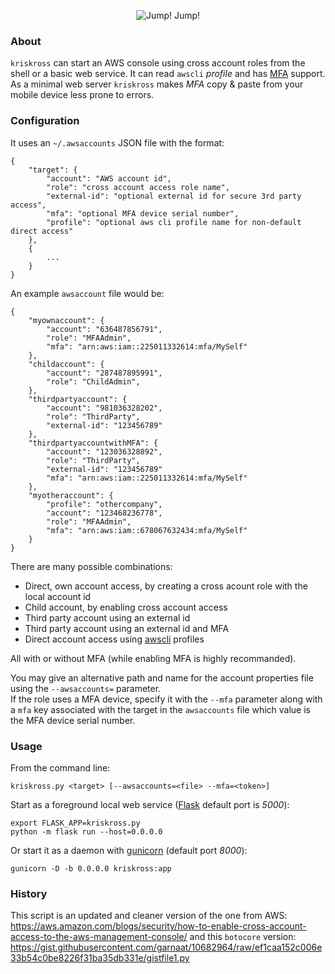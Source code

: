 <p align="center">
  <img src="https://imil.net/stuff/kriskrosslogo.png" alt="Jump! Jump!"/>
</p>

### About

`kriskross` can start an AWS console using cross account roles from the shell or a basic web service. It can read `awscli` _profile_ and has [MFA][2] support. As a minimal web server `kriskross` makes _MFA_ copy & paste from your mobile device less prone to errors.

### Configuration

It uses an `~/.awsaccounts` JSON file with the format:

```
{
    "target": {
        "account": "AWS account id",
        "role": "cross account access role name",
        "external-id": "optional external id for secure 3rd party access",
        "mfa": "optional MFA device serial number",
        "profile": "optional aws cli profile name for non-default direct access"
    },
    {
        ...
    }
}
```

An example `awsaccount` file would be:

```
{
    "myownaccount": {
        "account": "636487856791",
        "role": "MFAAdmin",
        "mfa": "arn:aws:iam::225011332614:mfa/MySelf"
    },
    "childaccount": {
        "account": "287487895991",
        "role": "ChildAdmin",
    },
    "thirdpartyaccount": {
        "account": "981036328202",
        "role": "ThirdParty",
        "external-id": "123456789"
    },
    "thirdpartyaccountwithMFA": {
        "account": "123036328892",
        "role": "ThirdParty",
        "external-id": "123456789"
        "mfa": "arn:aws:iam::225011332614:mfa/MySelf"
    },
    "myotheraccount": {
        "profile": "othercompany",
        "account": "123468236778",
        "role": "MFAAdmin",
        "mfa": "arn:aws:iam::678067632434:mfa/MySelf"
    }
}
```

There are many possible combinations:

* Direct, own account access, by creating a cross acount role with the local account id
* Child account, by enabling cross account access
* Third party account using an external id
* Third party account using an external id and MFA
* Direct account access using [awscli][1] profiles

All with or without MFA (while enabling MFA is highly recommanded).

You may give an alternative path and name for the account properties file using the
`--awsaccounts=` parameter.  
If the role uses a MFA device, specify it with the `--mfa` parameter along with a `mfa` key associated with the target in the `awsaccounts` file which value is the MFA device serial number.

### Usage

From the command line:

```
kriskross.py <target> [--awsaccounts=<file> --mfa=<token>]
```

Start as a foreground local web service ([Flask][3] default port is _5000_):

```
export FLASK_APP=kriskross.py
python -m flask run --host=0.0.0.0
```

Or start it as a daemon with [gunicorn][4] (default port _8000_):

```
gunicorn -D -b 0.0.0.0 kriskross:app
```

### History

This script is an updated and cleaner version of the one from AWS:
https://aws.amazon.com/blogs/security/how-to-enable-cross-account-access-to-the-aws-management-console/
and this `botocore` version:
https://gist.githubusercontent.com/garnaat/10682964/raw/ef1caa152c006e33b54c0be8226f31ba35db331e/gistfile1.py  

[1]: https://github.com/aws/aws-cli
[2]: https://aws.amazon.com/iam/details/mfa/
[3]: http://flask.pocoo.org/
[4]: http://gunicorn.org/